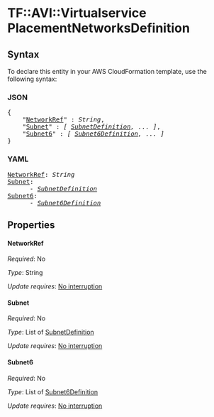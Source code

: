 # TF::AVI::Virtualservice PlacementNetworksDefinition

## Syntax

To declare this entity in your AWS CloudFormation template, use the following syntax:

### JSON

<pre>
{
    "<a href="#networkref" title="NetworkRef">NetworkRef</a>" : <i>String</i>,
    "<a href="#subnet" title="Subnet">Subnet</a>" : <i>[ <a href="subnetdefinition.md">SubnetDefinition</a>, ... ]</i>,
    "<a href="#subnet6" title="Subnet6">Subnet6</a>" : <i>[ <a href="subnet6definition.md">Subnet6Definition</a>, ... ]</i>
}
</pre>

### YAML

<pre>
<a href="#networkref" title="NetworkRef">NetworkRef</a>: <i>String</i>
<a href="#subnet" title="Subnet">Subnet</a>: <i>
      - <a href="subnetdefinition.md">SubnetDefinition</a></i>
<a href="#subnet6" title="Subnet6">Subnet6</a>: <i>
      - <a href="subnet6definition.md">Subnet6Definition</a></i>
</pre>

## Properties

#### NetworkRef

_Required_: No

_Type_: String

_Update requires_: [No interruption](https://docs.aws.amazon.com/AWSCloudFormation/latest/UserGuide/using-cfn-updating-stacks-update-behaviors.html#update-no-interrupt)

#### Subnet

_Required_: No

_Type_: List of <a href="subnetdefinition.md">SubnetDefinition</a>

_Update requires_: [No interruption](https://docs.aws.amazon.com/AWSCloudFormation/latest/UserGuide/using-cfn-updating-stacks-update-behaviors.html#update-no-interrupt)

#### Subnet6

_Required_: No

_Type_: List of <a href="subnet6definition.md">Subnet6Definition</a>

_Update requires_: [No interruption](https://docs.aws.amazon.com/AWSCloudFormation/latest/UserGuide/using-cfn-updating-stacks-update-behaviors.html#update-no-interrupt)

